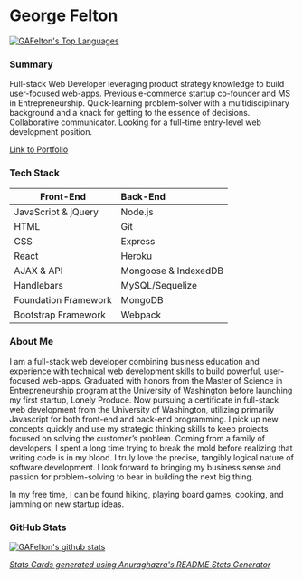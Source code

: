 # George Felton

[![GAFelton's Top Languages](https://github-readme-stats.vercel.app/api/top-langs/?username=GAFelton&layout=compact)](https://github.com/anuraghazra/github-readme-stats)

### Summary

Full-stack Web Developer leveraging product strategy knowledge to build user-focused web-apps. Previous e-commerce startup co-founder and MS in Entrepreneurship. Quick-learning problem-solver with a multidisciplinary background and a knack for getting to the essence of decisions. Collaborative communicator. Looking for a full-time entry-level web development position.

[Link to Portfolio](https://www.gfelton.com/)

### Tech Stack
| Front-End            | Back-End             |
| -------------------- | :------------------- |
| JavaScript & jQuery  | Node.js              |
| HTML                 | Git                  |
| CSS                  | Express              |
| React                | Heroku               |
| AJAX & API           | Mongoose & IndexedDB |
| Handlebars           | MySQL/Sequelize      |
| Foundation Framework | MongoDB              |
| Bootstrap Framework  | Webpack              |


### About Me
I am a full-stack web developer combining business education and experience with technical web development skills to build powerful, user-focused web-apps. Graduated with honors from the Master of Science in Entrepreneurship program at the University of Washington before launching my first startup, Lonely Produce. Now pursuing a certificate in full-stack web development from the University of Washington, utilizing primarily Javascript for both front-end and back-end programming. I pick up new concepts quickly and use my strategic thinking skills to keep projects focused on solving the customer’s problem. Coming from a family of developers, I spent a long time trying to break the mold before realizing that writing code is in my blood. I truly love the precise, tangibly logical nature of software development. I look forward to bringing my business sense and passion for problem-solving to bear in building the next big thing.

In my free time, I can be found hiking, playing board games, cooking, and jamming on new startup ideas.

### GitHub Stats

[![GAFelton's github stats](https://github-readme-stats.vercel.app/api?username=GAFelton&count_private=true&show_icons=true&theme=gruvbox)](https://github.com/anuraghazra/github-readme-stats)

*[Stats Cards generated using Anuraghazra's README Stats Generator](https://github.com/anuraghazra/github-readme-stats)*

